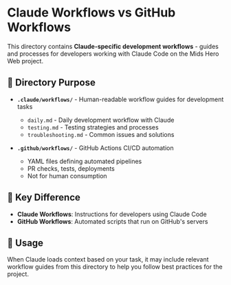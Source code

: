 # Claude Workflows vs GitHub Workflows

This directory contains **Claude-specific development workflows** - guides and processes for developers working with Claude Code on the Mids Hero Web project.

## 📁 Directory Purpose

- **`.claude/workflows/`** - Human-readable workflow guides for development tasks
  - `daily.md` - Daily development workflow with Claude
  - `testing.md` - Testing strategies and processes
  - `troubleshooting.md` - Common issues and solutions

- **`.github/workflows/`** - GitHub Actions CI/CD automation
  - YAML files defining automated pipelines
  - PR checks, tests, deployments
  - Not for human consumption

## 🎯 Key Difference

- **Claude Workflows**: Instructions for developers using Claude Code
- **GitHub Workflows**: Automated scripts that run on GitHub's servers

## 📖 Usage

When Claude loads context based on your task, it may include relevant workflow guides from this directory to help you follow best practices for the project.